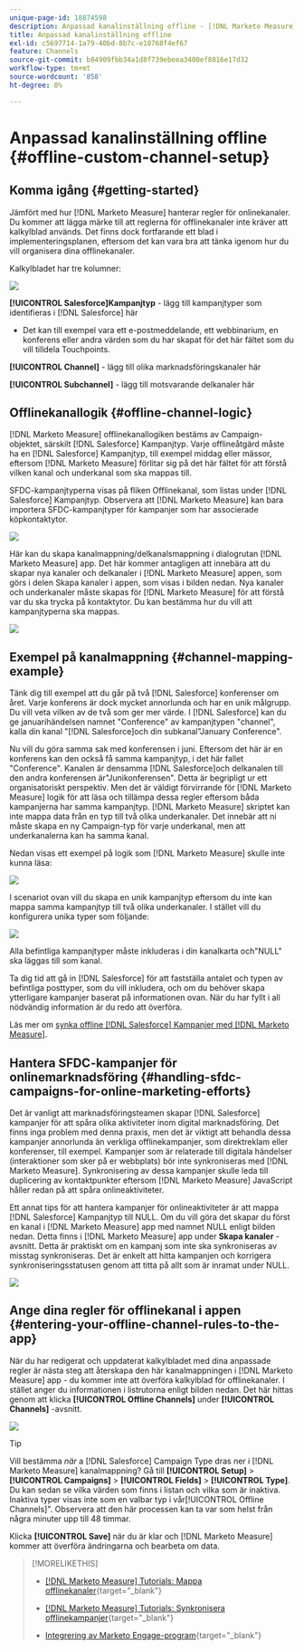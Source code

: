 ```yaml
---
unique-page-id: 18874598
description: Anpassad kanalinställning offline - [!DNL Marketo Measure]
title: Anpassad kanalinställning offline
exl-id: c5697714-1a79-40bd-8b7c-e10768f4ef67
feature: Channels
source-git-commit: b84909fbb34a1d8f739ebeea3400ef8816e17d32
workflow-type: tm+mt
source-wordcount: '858'
ht-degree: 0%

---
```


# Anpassad kanalinställning offline {#offline-custom-channel-setup}

## Komma igång {#getting-started}

Jämfört med hur [!DNL Marketo Measure] hanterar regler för onlinekanaler. Du kommer att lägga märke till att reglerna för offlinekanaler inte kräver att kalkylblad används. Det finns dock fortfarande ett blad i implementeringsplanen, eftersom det kan vara bra att tänka igenom hur du vill organisera dina offlinekanaler.

Kalkylbladet har tre kolumner:

![](assets/1-2.png)

**[!UICONTROL Salesforce]Kampanjtyp** - lägg till kampanjtyper som identifieras i [!DNL Salesforce] här

* Det kan till exempel vara ett e-postmeddelande, ett webbinarium, en konferens eller andra värden som du har skapat för det här fältet som du vill tilldela Touchpoints.

**[!UICONTROL Channel]** - lägg till olika marknadsföringskanaler här

**[!UICONTROL Subchannel]** - lägg till motsvarande delkanaler här

## Offlinekanallogik {#offline-channel-logic}

[!DNL Marketo Measure] offlinekanallogiken bestäms av Campaign-objektet, särskilt [!DNL Salesforce] Kampanjtyp. Varje offlineåtgärd måste ha en [!DNL Salesforce] Kampanjtyp, till exempel middag eller mässor, eftersom [!DNL Marketo Measure] förlitar sig på det här fältet för att förstå vilken kanal och underkanal som ska mappas till.

SFDC-kampanjtyperna visas på fliken Offlinekanal, som listas under [!DNL Salesforce] Kampanjtyp. Observera att [!DNL Marketo Measure] kan bara importera SFDC-kampanjtyper för kampanjer som har associerade köpkontaktytor.

![](assets/2-2.png)

Här kan du skapa kanalmappning/delkanalsmappning i dialogrutan [!DNL Marketo Measure] app. Det här kommer antagligen att innebära att du skapar nya kanaler och delkanaler i [!DNL Marketo Measure] appen, som görs i delen Skapa kanaler i appen, som visas i bilden nedan. Nya kanaler och underkanaler måste skapas för [!DNL Marketo Measure] för att förstå var du ska trycka på kontaktytor. Du kan bestämma hur du vill att kampanjtyperna ska mappas.

![](assets/3-2.png)

## Exempel på kanalmappning {#channel-mapping-example}

Tänk dig till exempel att du går på två [!DNL Salesforce] konferenser om året. Varje konferens är dock mycket annorlunda och har en unik målgrupp. Du vill veta vilken av de två som ger mer värde. I [!DNL Salesforce] kan du ge januarihändelsen namnet &quot;Conference&quot; av kampanjtypen &quot;channel&quot;, kalla din kanal &quot;[!DNL Salesforce]och din subkanal&quot;January Conference&quot;.

Nu vill du göra samma sak med konferensen i juni. Eftersom det här är en konferens kan den också få samma kampanjtyp, i det här fallet &quot;Conference&quot;. Kanalen är densamma [!DNL Salesforce]och delkanalen till den andra konferensen är&quot;Junikonferensen&quot;. Detta är begripligt ur ett organisatoriskt perspektiv. Men det är väldigt förvirrande för [!DNL Marketo Measure] logik för att läsa och tillämpa dessa regler eftersom båda kampanjerna har samma kampanjtyp. [!DNL Marketo Measure] skriptet kan inte mappa data från en typ till två olika underkanaler. Det innebär att ni måste skapa en ny Campaign-typ för varje underkanal, men att underkanalerna kan ha samma kanal.

Nedan visas ett exempel på logik som [!DNL Marketo Measure] skulle inte kunna läsa:

![](assets/4-2.png)

I scenariot ovan vill du skapa en unik kampanjtyp eftersom du inte kan mappa samma kampanjtyp till två olika underkanaler. I stället vill du konfigurera unika typer som följande:

![](assets/5-2.png)

Alla befintliga kampanjtyper måste inkluderas i din kanalkarta och&quot;NULL&quot; ska läggas till som kanal.

Ta dig tid att gå in [!DNL Salesforce] för att fastställa antalet och typen av befintliga posttyper, som du vill inkludera, och om du behöver skapa ytterligare kampanjer baserat på informationen ovan. När du har fyllt i all nödvändig information är du redo att överföra.

Läs mer om [synka offline [!DNL Salesforce] Kampanjer med [!DNL Marketo Measure]](/help/channel-tracking-and-setup/offline-channels/legacy-processes/syncing-offline-campaigns.md).

## Hantera SFDC-kampanjer för onlinemarknadsföring {#handling-sfdc-campaigns-for-online-marketing-efforts}

Det är vanligt att marknadsföringsteamen skapar [!DNL Salesforce] kampanjer för att spåra olika aktiviteter inom digital marknadsföring. Det finns inga problem med denna praxis, men det är viktigt att behandla dessa kampanjer annorlunda än verkliga offlinekampanjer, som direktreklam eller konferenser, till exempel. Kampanjer som är relaterade till digitala händelser (interaktioner som sker på er webbplats) bör inte synkroniseras med [!DNL Marketo Measure]. Synkronisering av dessa kampanjer skulle leda till duplicering av kontaktpunkter eftersom [!DNL Marketo Measure] JavaScript håller redan på att spåra onlineaktiviteter.

Ett annat tips för att hantera kampanjer för onlineaktiviteter är att mappa [!DNL Salesforce] Kampanjtyp till NULL. Om du vill göra det skapar du först en kanal i [!DNL Marketo Measure] app med namnet NULL enligt bilden nedan. Detta finns i [!DNL Marketo Measure] app under **Skapa kanaler** -avsnitt. Detta är praktiskt om en kampanj som inte ska synkroniseras av misstag synkroniseras. Det är enkelt att hitta kampanjen och korrigera synkroniseringsstatusen genom att titta på allt som är inramat under NULL.

![](assets/6-2.png)

## Ange dina regler för offlinekanal i appen {#entering-your-offline-channel-rules-to-the-app}

När du har redigerat och uppdaterat kalkylbladet med dina anpassade regler är nästa steg att återskapa den här kanalmappningen i [!DNL Marketo Measure] app - du kommer inte att överföra kalkylblad för offlinekanaler. I stället anger du informationen i listrutorna enligt bilden nedan. Det här hittas genom att klicka **[!UICONTROL Offline Channels]** under **[!UICONTROL Channels]** -avsnitt.

![](assets/7-2.png)

>[!TIP]
>
>Vill bestämma _när_ a [!DNL Salesforce] Campaign Type dras ner i [!DNL Marketo Measure] kanalmappning? Gå till **[!UICONTROL Setup]** > **[!UICONTROL Campaigns]** > **[!UICONTROL Fields]** > **[!UICONTROL Type]**. Du kan sedan se vilka värden som finns i listan och vilka som är inaktiva. Inaktiva typer visas inte som en valbar typ i vår[!UICONTROL Offline Channels]&quot;. Observera att den här processen kan ta var som helst från några minuter upp till 48 timmar.

Klicka **[!UICONTROL Save]** när du är klar och [!DNL Marketo Measure] kommer att överföra ändringarna och bearbeta om data.

>[!MORELIKETHIS]
>
>* [[!DNL Marketo Measure] Tutorials: Mappa offlinekanaler](https://experienceleague.adobe.com/en/docs/marketo-measure-learn/tutorials/onboarding/marketo-measure-salesforce/mapping-offline-channels){target="_blank"}
>
>* [[!DNL Marketo Measure] Tutorials: Synkronisera offlinekampanjer](https://experienceleague.adobe.com/en/docs/marketo-measure-learn/tutorials/onboarding/marketo-measure-salesforce/syncing-offline-campaigns){target="_blank"}
>
>* [Integrering av Marketo Engage-program](/help/marketo-measure-and-marketo/marketo-measure-integrations-with-marketo/marketo-engage-programs-integration.md#channel-mapping){target="_blank"}
